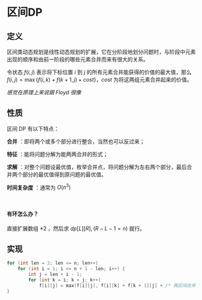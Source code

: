 # 区间DP

## 定义

区间类动态规划是线性动态规划的扩展，它在分阶段地划分问题时，与阶段中元素出现的顺序和由前一阶段的哪些元素合并而来有很大的关系。

令状态 $f(i, j)$ 表示将下标位置 $i$ 到 $j$ 的所有元素合并能获得的价值的最大值，那么 $f(i, j)=\max\{f(i, k)+f(k+1, j)+cost\}$，$cost$ 为将这两组元素合并起来的价值。

_感觉在原理上来说跟 Floyd 很像_

## 性质

区间 DP 有以下特点：

 **合并** ：即将两个或多个部分进行整合，当然也可以反过来；

 **特征** ：能将问题分解为能两两合并的形式；

 **求解** ：对整个问题设最优值，枚举合并点，将问题分解为左右两个部分，最后合并两个部分的最优值得到原问题的最优值。

 **时间复杂度** ：通常为 $O(n^3)$

<br>

#### 有环怎么办？
直接扩展数组 $* 2$ ，然后求 $dp[L][R], (R - L - 1 = n)$ 就行。


## 实现

```cpp
for (int len = 2; len <= n; len++)
    for (int i = 1; i <= n + 1 - len; i++) {
        int j = len + i - 1;
        for (int k = i; k < j; k++)
            f[i][j] = max(f[i][j], f[i][k] + f[k + 1][j] + /* 两区间合并的贡献 */);
}
```
